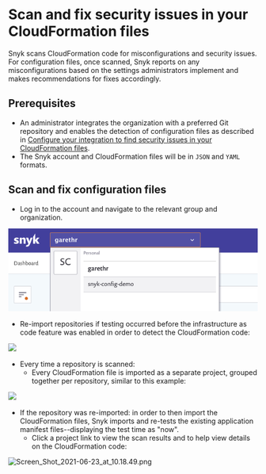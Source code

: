 # Scan and fix security issues in your CloudFormation files

Snyk scans CloudFormation code for misconfigurations and security issues. For configuration files, once scanned, Snyk reports on any misconfigurations based on the settings administrators implement and makes recommendations for fixes accordingly.

## **Prerequisites**

* An administrator integrates the organization with a preferred Git repository and enables the detection of configuration files as described in [Configure your integration to find security issues in your CloudFormation files](https://docs.snyk.io/snyk-infrastructure-as-code/scan-cloudformation-files/configure-your-integration-to-find-security-issues-in-your-cloudformation-files).
* The Snyk account and CloudFormation files will be in `JSON` and `YAML` formats.

## Scan and fix configuration files

* Log in to the account and navigate to the relevant group and organization.

![](<../../../.gitbook/assets/screenshot-2020-07-09-at-12.43.02-2- (3) (4) (4) (4) (1) (1) (1) (1) (1) (1) (1) (1) (1) (1) (1) (1) (1) (1) (1) (1) (28).png>)

* Re-import repositories if testing occurred before the infrastructure as code feature was enabled in order to detect the CloudFormation code:

![](<../../../.gitbook/assets/screenshot\_2020-07-09\_at\_12.44.03 (1) (1) (3) (3) (2) (1) (1) (1) (1) (1) (1) (1) (1) (1) (1) (1) (1) (1) (1) (1) (1) (18).png>)

* Every time a repository is scanned:
  * Every CloudFormation file is imported as a separate project, grouped together per repository, similar to this example:

![](../../../.gitbook/assets/screen\_shot\_2021-06-23\_at\_10.16.38.png)

* If the repository was re-imported: in order to then import the CloudFormation files, Snyk imports and re-tests the existing application manifest files--displaying the test time as "now".
  * Click a project link to view the scan results and to help view details on the CloudFormation code:

![Screen\_Shot\_2021-06-23\_at\_10.18.49.png](../../../.gitbook/assets/screen\_shot\_2021-06-23\_at\_10.18.49.png)
